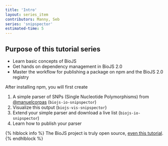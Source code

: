 ```yaml
---
title: 'Intro'
layout: series_item
contributors: Manny, Seb
series: 'snipspector'
estimated-time: 5
---
```


Purpose of this tutorial series
-------------------------------

* Learn basic concepts of BioJS
* Get hands on dependency management in BioJS 2.0
* Master the workflow for publishing a package on npm and the BioJS 2.0 registry

After installing npm, you will first create 

1. A simple parser of SNPs (Single Nucleotide Polymorphisms) from [@manuelcorpas](http://manuelcorpas.com/) (`biojs-io-snipspector`)
2. Visualize this output (`biojs-vis-snipspector`)
3. Extend your simple parser and download a live list (`biojs-io-snipspector`)
4. Learn how to publish your parser

{% hlblock info %}
The BioJS project is truly open source, [even this tutorial](https://github.com/biojs/edu/blob/master/series/101/10_intro.md).
{% endhlblock %}

